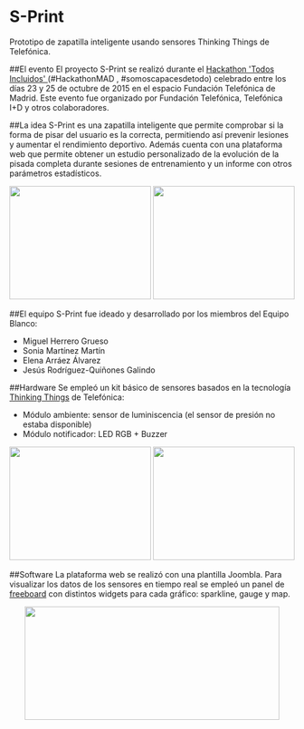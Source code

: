 # S-Print
Prototipo de zapatilla inteligente usando sensores Thinking Things de Telefónica.


##El evento 
El proyecto S-Print se realizó durante el <a href="http://www.fundaciontelefonica.com/empleabilidad/hackathon-todos-incluidos/madrid/"> Hackathon 'Todos Incluidos' </a> (#HackathonMAD , #somoscapacesdetodo) celebrado entre los días 23 y 25 de octubre de 2015 en el espacio Fundación Telefónica de Madrid. Este evento fue organizado por Fundación Telefónica, Telefónica I+D y otros colaboradores.


##La idea
S-Print es una zapatilla inteligente que permite comprobar si la forma de pisar del usuario es la correcta, permitiendo así prevenir lesiones y aumentar el rendimiento deportivo. Además cuenta con una plataforma web que permite obtener un estudio personalizado de la evolución de la pisada completa durante sesiones de entrenamiento y un informe con otros parámetros estadísticos. 
<p align="center">
<img src=https://github.com/eArraez/S-Print/blob/master/photos/Zapatilla.jpg width="250" height="200"/> <img src=https://github.com/eArraez/S-Print/blob/master/photos/EvaluaPisada.jpeg width="250" height="200"/>
</p>


##El equipo
S-Print fue ideado y desarrollado por los miembros del Equipo Blanco:
- Miguel Herrero Grueso
- Sonia Martínez Martín
- Elena Arráez Álvarez
- Jesús Rodríguez-Quiñones Galindo


##Hardware
Se empleó un kit básico de sensores basados en la tecnología <a href="http://www.thinkingthings.telefonica.com">Thinking Things</a> de Telefónica:
- Módulo ambiente: sensor de luminiscencia (el sensor de presión no estaba disponible)
- Módulo notificador: LED RGB + Buzzer

<p align="center">
<img src=https://github.com/eArraez/S-Print/blob/master/photos/ThinkingThings.JPG width="250" height="200" /> <img src=https://github.com/eArraez/S-Print/blob/master/photos/TT_green.jpg width="250" height="200" />
</p>


##Software
La plataforma web se realizó con una plantilla Joombla. Para visualizar los datos de los sensores en tiempo real se empleó un panel de <a href="https://freeboard.io">freeboard</a> con distintos widgets para cada gráfico: sparkline, gauge y map.
<p align="center">
<img src=https://github.com/eArraez/S-Print/blob/master/photos/ej_entrenamiento1.png width="450" height="200" />
</p>

